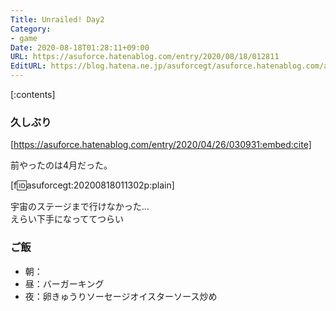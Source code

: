 ```yaml
---
Title: Unrailed! Day2
Category:
- game
Date: 2020-08-18T01:28:11+09:00
URL: https://asuforce.hatenablog.com/entry/2020/08/18/012811
EditURL: https://blog.hatena.ne.jp/asuforcegt/asuforce.hatenablog.com/atom/entry/26006613616119808
---
```


[:contents]

###  久しぶり

[https://asuforce.hatenablog.com/entry/2020/04/26/030931:embed:cite]

前やったのは4月だった。

[f:id:asuforcegt:20200818011302p:plain]

宇宙のステージまで行けなかった...  
えらい下手になっててつらい


### ご飯

- 朝：
- 昼：バーガーキング
- 夜：卵きゅうりソーセージオイスターソース炒め
